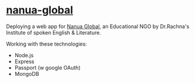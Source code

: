 # [nanua-global](https://nanua-global.herokuapp.com)
Deploying a web app for [Nanua Global](https://nanua-global.herokuapp.com), an Educational NGO by Dr.Rachna's Institute of spoken English &amp; Literature.

Working with these technologies:
- Node.js
- Express
- Passport (w google OAuth)
- MongoDB



